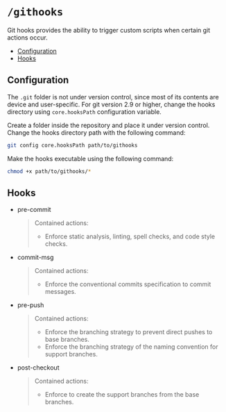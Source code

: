 # `/githooks`

Git hooks provides the ability to trigger custom scripts when certain git actions occur.

- [Configuration](#configuration)
- [Hooks](#hooks)

## Configuration

The `.git` folder is not under version control, since most of its contents are device and user-specific. For git version 2.9 or higher, change the hooks directory using `core.hooksPath` configuration variable.

Create a folder inside the repository and place it under version control. Change the hooks directory path with the following command:

```bash
git config core.hooksPath path/to/githooks
```

Make the hooks executable using the following command:

```bash
chmod +x path/to/githooks/*
```

## Hooks

- pre-commit
  > Contained actions:
  >
  > - Enforce static analysis, linting, spell checks, and code style checks.

- commit-msg
  > Contained actions:
  > 
  > - Enforce the conventional commits specification to commit messages.

- pre-push
  > Contained actions:
  > 
  > - Enforce the branching strategy to prevent direct pushes to base branches.
  > - Enforce the branching strategy of the naming convention for support branches.

- post-checkout
  > Contained actions:
  > 
  > - Enforce to create the support branches from the base branches.

